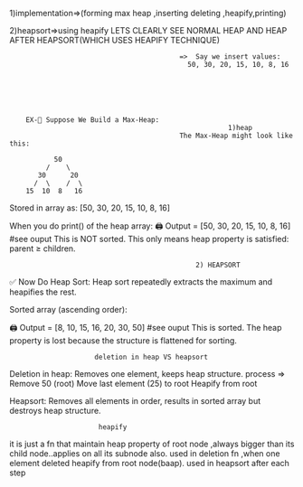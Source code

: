 1)implementation=>(forming max heap ,inserting deleting ,heapify,printing)

2)heapsort=>using heapify 
                                        LETS CLEARLY SEE  NORMAL HEAP AND HEAP AFTER HEAPSORT(WHICH USES HEAPIFY TECHNIQUE)

                     
                                              =>  Say we insert values:
                                                50, 30, 20, 15, 10, 8, 16
                        

                                                              
                                                              
                                                              
                                                              
        EX-🌲 Suppose We Build a Max-Heap:                      
                                                          1)heap  
                                              The Max-Heap might look like this:
       
               50
             /    \
           30      20
          /  \    /  \
        15  10  8   16
Stored in array as:
[50, 30, 20, 15, 10, 8, 16]



When you do print() of the heap array:
🖨️ Output = [50, 30, 20, 15, 10, 8, 16]                                           #see ouput
This is NOT sorted.
This only means heap property is satisfied: parent ≥ children.



                                                  2) HEAPSORT

✅ Now Do Heap Sort:
Heap sort repeatedly extracts the maximum and heapifies the rest.

Sorted array (ascending order):

🖨️ Output = [8, 10, 15, 16, 20, 30, 50]                                         #see ouput
This is sorted. The heap property is lost because the structure is flattened for sorting.


                         deletion in heap VS heapsort
Deletion in heap: Removes one element, keeps heap structure.
process =>
Remove 50 (root)
Move last element (25) to root
Heapify from root

Heapsort: Removes all elements in order, results in sorted array but destroys heap structure.


                          heapify
it is just a fn that maintain heap property of root node ,always bigger than its child node..applies on all its subnode also.
used in deletion fn ,when one element deleted heapify from root node(baap).
used in heapsort after each step

